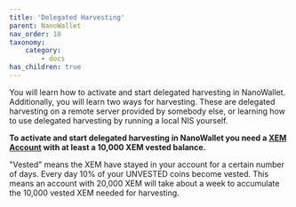 ```yaml
---
title: 'Delegated Harvesting'
parent: NanoWallet
nav_order: 10
taxonomy:
    category:
        - docs
has_children: true
---
```


You will learn how to activate and start delegated harvesting in NanoWallet. Additionally, you will learn two ways for harvesting.  These are delegated harvesting on a remote server provided by somebody else, or learning how to use delegated harvesting by running a local NIS yourself.

**To activate and start delegated harvesting in NanoWallet you need a [XEM Account](https://blog.nem.io/how-do-i-get-importance-on-the-nem-blockchain/) with at least a 10,000 XEM vested balance.**

"Vested" means the XEM have stayed in your account for a certain number of days. Every day 10% of your UNVESTED coins become vested. This means an account with 20,000 XEM will take about a week to accumulate the 10,000 vested XEM needed for harvesting.